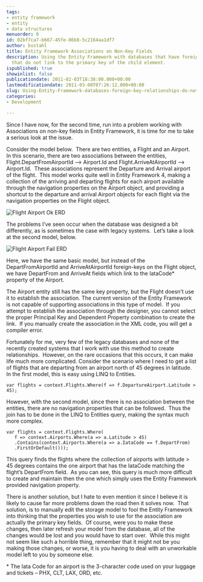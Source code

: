 ```yaml
---
tags:
- entity framework
- entity
- data structures
menuorder: 0
id: 02bf7ca7-b667-45fe-86b8-5c2164aa1df7
author: bsstahl
title: Entity Framework Associations on Non-Key Fields
description: Using the Entity Framework with databases that have foreign-key relationships
  that do not link to the primary key of the child element.
ispublished: true
showinlist: false
publicationdate: 2011-02-03T18:38:00.000+00:00
lastmodificationdate: 2011-03-08T07:26:12.000+00:00
slug: Using-Entity-Framework-databases-foreign-key-relationships-do-not-link-to-primary-key
categories:
- Development

---
```

Since I have now, for the second time, run into a problem working with Associations on non-key fields in Entity Framework, it is time for me to take a serious look at the issue.

Consider the model below.  There are two entities, a Flight and an Airport.  In this scenario, there are two associations between the entities, Flight.DepartFromAirportId –&gt; Airport.Id and Flight.ArriveAtAirportId –&gt; Airport.Id.  These associations represent the Departure and Arrival airport of the flight.  This model works quite well in Entity Framework 4, making a collection of the arriving and departing flights for each airport available through the navigation properties on the Airport object, and providing a shortcut to the departure and arrival Airport objects for each flight via the navigation properties on the Flight object.

![Flight Airport Ok ERD]({PathToRoot}/Images/Flight%20Airport%20Ok%20ERD.png)

The problems I’ve seen occur when the database was designed a bit differently, as is sometimes the case with legacy systems.  Let’s take a look at the second model, below.

![Flight Airport Fail ERD]({PathToRoot}/Images/Flight%20Airport%20Fail%20ERD.png)

Here, we have the same basic model, but instead of the DepartFromAirportId and ArriveAtAirportId foreign-keys on the Flight object, we have DepartFrom and ArriveAt fields which link to the IataCode\* property of the Airport.

The Airport entity still has the same key property, but the Flight doesn’t use it to establish the association. The current version of the Entity Framework is not capable of supporting associations in this type of model.  If you attempt to establish the association through the designer, you cannot select the proper Principal Key and Dependent Property combination to create the link.  If you manually create the association in the XML code, you will get a compiler error.

Fortunately for me, very few of the legacy databases and none of the recently created systems that I work with use this method to create relationships.  However, on the rare occasions that this occurs, it can make life much more complicated. Consider the scenario where I need to get a list of flights that are departing from an airport north of 45 degrees in latitude. In the first model, this is easy using LINQ to Entities.

```
var flights = context.Flights.Where(f => f.DepartureAirport.Latitude > 45);
```

However, with the second model, since there is no association between the entities, there are no navigation properties that can be followed.  Thus the join has to be done in the LINQ to Entities query, making the syntax much more complex.

```
var flights = context.Flights.Where(
   f => context.Airports.Where(a => a.Latitude > 45) 
   .Contains(context.Airports.Where(a => a.IataCode == f.DepartFrom)
   .FirstOrDefault()));
```

This query finds the flights where the collection of airports with latitude &gt; 45 degrees contains the one airport that has the IataCode matching the flight’s DepartFrom field.  As you can see, this query is much more difficult to create and maintain then the one which simply uses the Entity Framework provided navigation property.

There is another solution, but I hate to even mention it since I believe it is likely to cause far more problems down the road then it solves now.  That solution, is to manually edit the storage model to fool the Entity Framework into thinking that the properties you wish to use for the association are actually the primary key fields.  Of course, were you to make these changes, then later refresh your model from the database, all of the changes would be lost and you would have to start over.  While this might not seem like such a horrible thing, remember that it might not be you making those changes, or worse, it is you having to deal with an unworkable model left to you by someone else.

\* The Iata Code for an airport is the 3-character code used on your luggage and tickets – PHX, CLT, LAX, ORD, etc.